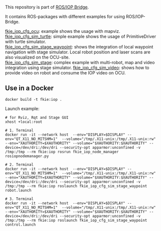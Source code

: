 This repository is part of [ROS/IOP Bridge](https://github.com/fkie/iop_core/blob/master/README.md).

It contains ROS-packages with different examples for using ROS/IOP-Bridge.

[fkie_iop_cfg_ocu](https://github.com/fkie/iop_examples/tree/master/fkie_iop_cfg_ocu): example shows the usage with mapviz.  
[fkie_iop_cfg_sim_turtle](https://github.com/fkie/iop_examples/tree/master/fkie_iop_cfg_sim_turtle): simple example shows the usage of PrimitiveDriver with turtle simulator.  
[fkie_iop_cfg_sim_stage_waypoint](https://github.com/fkie/iop_examples/tree/master/fkie_iop_cfg_sim_stage_waypoint):  shows the integration of local waypoint navigation with stage simulator. Local robot position and  laser scans are also visualized on the OCU-site.  
[fkie_iop_cfg_sim_stage](https://github.com/fkie/iop_examples/tree/master/fkie_iop_cfg_sim_stage): complex example with multi-robot, map and video integration using stage simulator.
[fkie_iop_cfg_sim_video](https://github.com/fkie/iop_examples/tree/master/fkie_iop_cfg_sim_video): shows how to provide video on robot and consume the IOP video on OCU.



## Use in a Docker

    docker build -t fkie:iop .


Launch example:

    # for Rviz, Rqt and Stage GUI
    xhost +local:root

    # 1. Terminal
    docker run -it --network host  --env="DISPLAY=$DISPLAY" --env="QT_X11_NO_MITSHM=1"  --volume="/tmp/.X11-unix:/tmp/.X11-unix:rw" --env="XAUTHORITY=$XAUTHORITY" --volume="$XAUTHORITY:$XAUTHORITY" --device=/dev/dri:/dev/dri --security-opt apparmor:unconfined -v /tmp:/tmp --rm fkie:iop rosrun fkie_iop_node_manager rosiopnodemanager.py

    # 2. Terminal
    docker run -it --network host  --env="DISPLAY=$DISPLAY" --env="QT_X11_NO_MITSHM=1"  --volume="/tmp/.X11-unix:/tmp/.X11-unix:rw" --env="XAUTHORITY=$XAUTHORITY" --volume="$XAUTHORITY:$XAUTHORITY" --device=/dev/dri:/dev/dri --security-opt apparmor:unconfined -v /tmp:/tmp --rm fkie:iop roslaunch fkie_iop_cfg_sim_stage_waypoint robot.launch

    # 3. Terminal
    docker run -it --network host  --env="DISPLAY=$DISPLAY" --env="QT_X11_NO_MITSHM=1"  --volume="/tmp/.X11-unix:/tmp/.X11-unix:rw" --env="XAUTHORITY=$XAUTHORITY" --volume="$XAUTHORITY:$XAUTHORITY" --device=/dev/dri:/dev/dri --security-opt apparmor:unconfined -v /tmp:/tmp --rm fkie:iop roslaunch fkie_iop_cfg_sim_stage_waypoint control.launch




